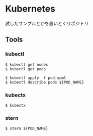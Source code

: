 # Kubernetes
試したサンプルとかを置いとくリポジトリ

## Tools

### kubectl

```
$ kubectl get nodes
$ kubectl get pods

$ kubectl apply -f pod.yaml
$ kubectl describe pods ${POD_NAME}
```

### kubectx

```
$ kubectx
```

### stern

```
$ stern ${POD_NAME}
```